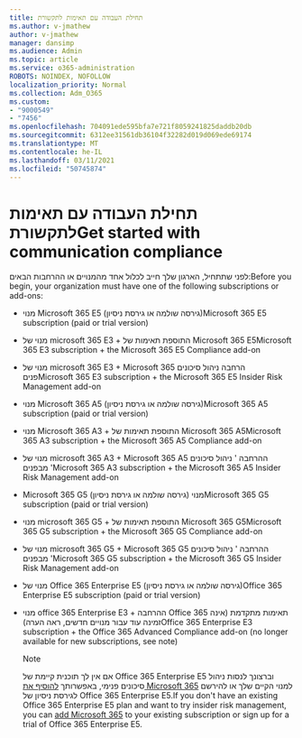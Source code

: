 ```yaml
---
title: תחילת העבודה עם תאימות לתקשורת
ms.author: v-jmathew
author: v-jmathew
manager: dansimp
ms.audience: Admin
ms.topic: article
ms.service: o365-administration
ROBOTS: NOINDEX, NOFOLLOW
localization_priority: Normal
ms.collection: Adm_O365
ms.custom:
- "9000549"
- "7456"
ms.openlocfilehash: 704091ede595bfa7e721f8059241825daddb20db
ms.sourcegitcommit: 6312ee31561db36104f32282d019d069ede69174
ms.translationtype: MT
ms.contentlocale: he-IL
ms.lasthandoff: 03/11/2021
ms.locfileid: "50745874"
---
```

# <a name="get-started-with-communication-compliance"></a><span data-ttu-id="7d398-102">תחילת העבודה עם תאימות לתקשורת</span><span class="sxs-lookup"><span data-stu-id="7d398-102">Get started with communication compliance</span></span>

<span data-ttu-id="7d398-103">לפני שתתחיל, הארגון שלך חייב לכלול אחד מהמנויים או ההרחבות הבאים:</span><span class="sxs-lookup"><span data-stu-id="7d398-103">Before you begin, your organization must have one of the following subscriptions or add-ons:</span></span>

* <span data-ttu-id="7d398-104">מנוי Microsoft 365 E5 (גירסה שולמה או גירסת ניסיון)</span><span class="sxs-lookup"><span data-stu-id="7d398-104">Microsoft 365 E5 subscription (paid or trial version)</span></span>
* <span data-ttu-id="7d398-105">מנוי של microsoft 365 E3 + התוספת תאימות של Microsoft 365 E5</span><span class="sxs-lookup"><span data-stu-id="7d398-105">Microsoft 365 E3 subscription + the Microsoft 365 E5 Compliance add-on</span></span>
* <span data-ttu-id="7d398-106">מנוי של microsoft 365 E3 + Microsoft 365 הרחבה ניהול סיכונים פנים</span><span class="sxs-lookup"><span data-stu-id="7d398-106">Microsoft 365 E3 subscription + the Microsoft 365 E5 Insider Risk Management add-on</span></span>
* <span data-ttu-id="7d398-107">מנוי Microsoft 365 A5 (גירסה שולמה או גירסת ניסיון)</span><span class="sxs-lookup"><span data-stu-id="7d398-107">Microsoft 365 A5 subscription (paid or trial version)</span></span>
* <span data-ttu-id="7d398-108">מנוי Microsoft 365 A3 + התוספת תאימות של Microsoft 365 A5</span><span class="sxs-lookup"><span data-stu-id="7d398-108">Microsoft 365 A3 subscription + the Microsoft 365 A5 Compliance add-on</span></span>
* <span data-ttu-id="7d398-109">מנוי של microsoft 365 A3 + Microsoft 365 A5 ההרחבה ' ניהול סיכונים מבפנים '</span><span class="sxs-lookup"><span data-stu-id="7d398-109">Microsoft 365 A3 subscription + the Microsoft 365 A5 Insider Risk Management add-on</span></span>
* <span data-ttu-id="7d398-110">Microsoft 365 G5 מנוי (גירסה שולמה או גירסת ניסיון)</span><span class="sxs-lookup"><span data-stu-id="7d398-110">Microsoft 365 G5 subscription (paid or trial version)</span></span>
* <span data-ttu-id="7d398-111">מנוי microsoft 365 G5 + התוספת תאימות של Microsoft 365 G5</span><span class="sxs-lookup"><span data-stu-id="7d398-111">Microsoft 365 G5 subscription + the Microsoft 365 G5 Compliance add-on</span></span>
* <span data-ttu-id="7d398-112">מנוי של microsoft 365 G5 + Microsoft 365 G5 ההרחבה ' ניהול סיכונים מבפנים '</span><span class="sxs-lookup"><span data-stu-id="7d398-112">Microsoft 365 G5 subscription + the Microsoft 365 G5 Insider Risk Management add-on</span></span>
* <span data-ttu-id="7d398-113">מנוי של Office 365 Enterprise E5 (גירסה שולמה או גירסת ניסיון)</span><span class="sxs-lookup"><span data-stu-id="7d398-113">Office 365 Enterprise E5 subscription (paid or trial version)</span></span>
* <span data-ttu-id="7d398-114">מנוי office 365 Enterprise E3 + ההרחבה Office 365 תאימות מתקדמת (אינה זמינה עוד עבור מנויים חדשים, ראה הערה)</span><span class="sxs-lookup"><span data-stu-id="7d398-114">Office 365 Enterprise E3 subscription + the Office 365 Advanced Compliance add-on (no longer available for new subscriptions, see note)</span></span>

    > [!NOTE]
    > <span data-ttu-id="7d398-115">אם אין לך תוכנית קיימת של Office 365 Enterprise E5 וברצונך לנסות ניהול סיכונים פנימי, באפשרותך [להוסיף את Microsoft 365](https://go.microsoft.com/fwlink/?linkid=2130508) למנוי הקיים שלך או להירשם לגירסת ניסיון של Office 365 Enterprise E5.</span><span class="sxs-lookup"><span data-stu-id="7d398-115">If you don't have an existing Office 365 Enterprise E5 plan and want to try insider risk management, you can [add Microsoft 365](https://go.microsoft.com/fwlink/?linkid=2130508) to your existing subscription or sign up for a trial of Office 365 Enterprise E5.</span></span>
